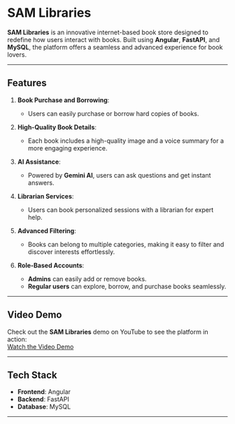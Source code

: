 # SAM Libraries  

**SAM Libraries** is an innovative internet-based book store designed to redefine how users interact with books. Built using **Angular**, **FastAPI**, and **MySQL**, the platform offers a seamless and advanced experience for book lovers.

---

## Features  

1. **Book Purchase and Borrowing**:  
   - Users can easily purchase or borrow hard copies of books.  

2. **High-Quality Book Details**:  
   - Each book includes a high-quality image and a voice summary for a more engaging experience.  

3. **AI Assistance**:  
   - Powered by **Gemini AI**, users can ask questions and get instant answers.  

4. **Librarian Services**:  
   - Users can book personalized sessions with a librarian for expert help.  

5. **Advanced Filtering**:  
   - Books can belong to multiple categories, making it easy to filter and discover interests effortlessly.  

6. **Role-Based Accounts**:  
   - **Admins** can easily add or remove books.  
   - **Regular users** can explore, borrow, and purchase books seamlessly.  

---

## Video Demo  

Check out the **SAM Libraries** demo on YouTube to see the platform in action:  
[Watch the Video Demo](https://youtu.be/quRoGfz4D-o?si=fUYdzunSC3-Vrxmq)  

---

## Tech Stack  

- **Frontend**: Angular  
- **Backend**: FastAPI  
- **Database**: MySQL  

---
